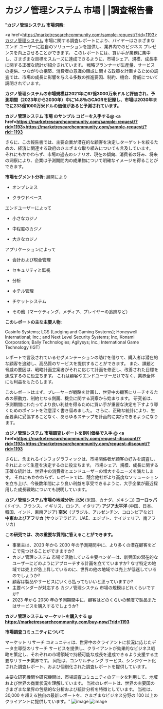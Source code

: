 #  カジノ管理システム 市場 | |調査報告書
"<strong>カジノ管理システム 市場洞察:</strong>

<a href=https://marketresearchcommunity.com/sample-request/?rid=1193>カジノ管理システム</a> 市場に関する調査レポートにより、バイヤーはさまざまなエンド ユーザーに独自のソリューションを提供し、業界内でのビジネス プレゼンスを向上させることができます。 このレポートには、買い手が業務に集中し、さまざまな目標をスムーズに達成できるように、市場シェア、規模、成長率に関する正確な統計が紹介されています。 戦略プランナーが生産量、サービスの提供、つながりの構築、消費者の意識の醸成に関する政策を計画するための調査では、市場の成長に影響を与える多数の推進要因、制約、機会、脅威について説明されています。

<strong>カジノ管理システムの市場規模は2021年に67億3000万米ドルと評価され、予測期間（2023年から2030年）中に14.8％のCAGRを記録し、市場は2030年までに233億1000万米ドルの価値があると予測されています。</strong>

<strong>カジノ管理システム 市場 のサンプル コピーを入手する@ <a href=https://marketresearchcommunity.com/sample-request/?rid=1193><u>https://marketresearchcommunity.com/sample-request/?rid=1193</u></a></strong>

さらに、この報告書では、主要企業が潜在的な顧客を決定しターゲットを絞るための、経済に関連する政府のさまざまな取り組みについても言及しています。 それにもかかわらず、市場の過去のシナリオ、現在の傾向、消費者の好み、将来の洞察により、企業は予測期間内の成果物について明確なイメージを得ることができます。

<strong>市場セグメント分析:</strong>
展開により



- オンプレミス

- クラウドベース



エンドユーザーによって



- 小さなカジノ

- 中程度のカジノ

- 大きなカジノ



アプリケーションによって



- 会計および現金管理

- セキュリティと監視

- 分析

- ホテル管理

- チケットシステム

- その他（マーケティング、メディア、プレイヤーの追跡など）

<strong>このレポートの主な主要人物:</strong>

Casinfo Systems; LGS (Lodging and Gaming Systems); Honeywell International; Inc.; and Next Level Security Systems; Inc, Konami Corporation; Bally Technologies; Agilysys; Inc.; International Game Technology (IGT)



レポートで言及されているセグメンテーションの助けを借りて、購入者は潜在的な顧客を追跡し、高品質のサービスを提供することができます。 また、課題と脅威の要因は、戦略計画立案者がそれに応じて計画を修正し、改善された目標を達成するのに役立ちます。 これは顧客やエンドユーザーだけでなく、業界全体にも利益をもたらします。

このレポートはまず、プレーヤーが戦略を計画し、世界中の顧客にリーチするための原動力、制約となる側面、機会に関する洞察から始まります。 研究者は、予測期間にわたってより良い利益を得るために買い手が重要な決定を下すよう導くためのポイントを注意深く書き留めました。 さらに、正確な統計により、生産要素に妥協することなく、あらゆるステップを計画的に実行できるようになります。

<strong>カジノ管理システム 市場調査レポートを割引価格で入手 @ <a href=https://marketresearchcommunity.com/request-discount/?rid=1193><u>https://marketresearchcommunity.com/request-discount/?rid=1193</u></a></strong>

さらに、含まれるインフォグラフィックは、市場関係者が顧客の好みを調査し、それによって生産を決定するのに役立ちます。 市場シェア、規模、成長に関する正確な統計は、世界中の消費者とエンドユーザーの増大するニーズを満たします。 それにもかかわらず、レポートでは、競合他社がより高度なソリューションを立ち上げ、今後数年間により良い利益を享受できるように、大手企業が最近採用した成長戦略についても説明しています。

<strong>カジノ管理システム市場の地域分析:
北米 </strong>(米国、カナダ、メキシコ)<strong>
ヨーロッパ </strong>(ドイツ、フランス、イギリス、ロシア、イタリア)<strong>
アジア太平洋 </strong>(中国、日本、韓国、インド、東南アジア)<strong>
南米</strong>（ブラジル、アルゼンチン、コロンビアなど）<strong>
中東およびアフリカ </strong>(サウジアラビア、UAE、エジプト、ナイジェリア、南アフリカ)<strong></strong>

<strong>この研究では、次の重要な質問に答えることができます。</strong>
<ul>
  <li>事業主は、2023 年から 2030 年の予測期間中に、より多くの潜在顧客をどこで見つけることができますか?</li>
  <li>カジノ管理システム 市場で活動している主要ベンダーは、新興国の潜在的なユーザーにどのようにアプローチする計画を立てていますか? なぜ特定の地域では売上が急上昇しているのに、世界の他の地域では売上が低迷しているのでしょうか?</li>
  <li>顧客は製品やサービスにいくら払ってもいいと思っていますか?</li>
  <li>主要ベンダーが対応する カジノ管理システム 市場の規模はどれくらいですか?</li>
  <li>2023 年から 2030 年の予測期間中に、顧客はどのくらいの頻度で製品またはサービスを購入するでしょうか?</li>
</ul>
<strong>カジノ管理システム マーケットを購入する @ <a href=https://marketresearchcommunity.com/buy-now/?rid=1193><u>https://marketresearchcommunity.com/buy-now/?rid=1193</u></a></strong>

<strong>市場調査コミュニティについて</strong>

マーケット リサーチ コミュニティは、世界中のクライアントに状況に応じたデータ主導型のリサーチ サービスを提供し、クライアントが効果的なビジネス戦略を策定し、それぞれの市場領域で持続可能な成長を達成できるよう支援する主要なリサーチ業界です。 同社は、コンサルティング サービス、シンジケート化された調査レポート、および個別化された調査レポートを提供しています。

主要な研究機関や研究機関は、市場調査コミュニティのデータを利用して、地域および世界の商業状況を理解しています。 当社のレポートは、世界の主要国のさまざまな業界の包括的な分析および統計分析を特徴としています。 当社は、30,000 を超える独自の最新レポートを、さまざまなビジネス分野の 100 以上のクライアントに提供しています。"
![image](https://github.com/Gargi1522/MRC/assets/158283091/f975161c-4169-46df-8997-66c3914b7c36)
![image](https://github.com/Gargi1522/MRC/assets/158283091/8a392f11-1f4f-4d79-bb8a-6b79efb70803)
